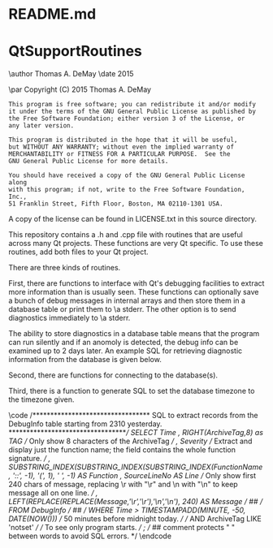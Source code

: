 # README.md
# QtSupportRoutines
\author Thomas A. DeMay
\date   2015

\par    Copyright (C) 2015  Thomas A. DeMay

    This program is free software; you can redistribute it and/or modify
    it under the terms of the GNU General Public License as published by
    the Free Software Foundation; either version 3 of the License, or
    any later version.

    This program is distributed in the hope that it will be useful,
    but WITHOUT ANY WARRANTY; without even the implied warranty of
    MERCHANTABILITY or FITNESS FOR A PARTICULAR PURPOSE.  See the
    GNU General Public License for more details.

    You should have received a copy of the GNU General Public License along
    with this program; if not, write to the Free Software Foundation, Inc.,
    51 Franklin Street, Fifth Floor, Boston, MA 02110-1301 USA.


A copy of the license can be found in LICENSE.txt in this source directory.

This repository contains a .h and .cpp file with routines that are useful across
many Qt projects.  These functions are very Qt specific.
To use these routines, add both files to your Qt project.

There are three kinds of routines.

First, there are functions to interface with Qt's debugging facilities
to extract more information than is usually seen.  These functions can
optionally save a bunch of debug messages in internal arrays and then
store them in a database table or print them to \a stderr.  The other option
is to send diagnostics immediately to \a stderr.

The ability to store diagnostics in a database table means that the
program can run silently and if an anomoly is detected, the debug
info can be examined up to 2 days later.  An example SQL for retrieving
diagnostic information from the database is given below.

Second, there are functions for connecting to the database(s).

Third, there is a function to generate SQL to set the database
timezone to the timezone given.

\code
/*********************************
SQL to extract records from the DebugInfo table starting from 2310 yesterday.
**********************************/
SELECT Time
, RIGHT(ArchiveTag,8) as TAG    /* Only show 8 characters of the ArchiveTag */
, Severity
  /* Extract and display just the function name; the field contains the whole function signature. */
, SUBSTRING_INDEX(SUBSTRING_INDEX(SUBSTRING_INDEX(FunctionName, '::', -1), '(', 1), ' ', -1) AS Function
, SourceLineNo AS Line
  /* Only show first 240 chars of message, 
     replacing \r with "\r" and \n with "\n" to keep message all on one line. */
, LEFT(REPLACE(REPLACE(Message,'\r','\\r'),'\n','\\n'), 240) AS Message /* ## */
 FROM DebugInfo  /* ## */
 WHERE Time > TIMESTAMPADD(MINUTE, -50, DATE(NOW()))      /* 50 minutes before midnight today. */
 /* AND ArchiveTag LIKE 'notset' */ /* To see only program starts. */
;
/* ## comment protects " " between words to avoid SQL errors. */
\endcode
